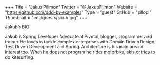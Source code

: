 +++
Title = "Jakub Pilimon"
Twitter = "@JakubPilimon"
Website = "https://github.com/ddd-by-examples"
Type = "guest"
GitHub = "pillopl"
Thumbnail = "img/guests/jakub.jpg"
+++

Jakub's BIO

Jakub is Spring Developer Advocate at Pivotal, blogger, programmer and trainer. He loves to tackle complex enterprises with Domain Driven Design, Test Driven Development and Spring. Architecture is his main area of interest too. When he does not program he rides motorbike, skis or tries to do kitesurfing.

